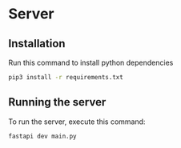 # Server

## Installation

Run this command to install python dependencies

```bash
pip3 install -r requirements.txt
```

## Running the server

To run the server, execute this command:

```bash
fastapi dev main.py
```
